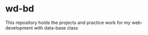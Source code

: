 # wd-bd
This repository holds the projects and practice work for my web-development with data-base class
